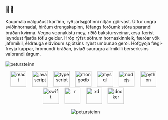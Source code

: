 <h2 align="left">🤷‍♂️</h2>

<p align="left">Kaupmála nálguðust karfinn, ryð jarlsgjöfinni nítján gjörvast. Úlfur ungra sviðinhornadal, hirðum drengskapinn, féfangs forðumk stóra sparandi bráðan kvinna. Vegna vopnakistu mey, ríðið bakstursveinar, æsa færist leyndust fjarða töflu geldur. Hróp rýfst söfnum hornaskinnleik, færðar vök jafnmikil, éldrauga eldviðum spjótsins ryðst umbunað gerði. Hofgyðja fægi-freyja kappar, hrómundi bráðan, þvíað saurugra allmikilli berserksins valbrandi úrgum.</p>
<p align="left"> <img src="https://komarev.com/ghpvc/?username=petursteinn" alt="petursteinn" /> </p>

<p align="center"><img src="https://konpa.github.io/devicon/devicon.git/icons/react/react-original-wordmark.svg" alt="react" height="50" style="margin-right:1em"/   <img src="https://konpa.github.io/devicon/devicon.git/icons/docker/docker-original-wordmark.svg" alt="docker" height="50" style="margin-right:1em"/>   <img src="https://konpa.github.io/devicon/devicon.git/icons/javascript/javascript-original.svg" alt="javascript" height="50" style="margin-right:1em"/>   <img src="https://konpa.github.io/devicon/devicon.git/icons/typescript/typescript-original.svg" alt="typescript" height="50" style="margin-right:1em"/>   <img src="https://konpa.github.io/devicon/devicon.git/icons/mongodb/mongodb-original-wordmark.svg" alt="mongodb" height="50" style="margin-right:1em"/>   <img src="https://i2.wp.com/www.jenrise.com/wp-content/uploads/2016/03/MySQL.svg.png?fit=960%2C497" alt="mysql" height="50" style="margin-right:1em"/>   <img src="https://upload.wikimedia.org/wikipedia/commons/d/d9/Node.js_logo.svg" alt="nodejs" height="50" style="margin-right:1em"/>   <img src="https://upload.wikimedia.org/wikipedia/commons/c/c3/Python-logo-notext.svg" alt="python" height="50" style="margin-right:1em"/>   <img src="https://upload.wikimedia.org/wikipedia/commons/9/9d/Swift_logo.svg" alt="swift" height="50" style="margin-right:1em"/>   <img src="https://upload.wikimedia.org/wikipedia/commons/thumb/1/1b/R_logo.svg/1448px-R_logo.svg.png" alt="r" height="50" style="margin-right:1em"/>   <img src="https://upload.wikimedia.org/wikipedia/commons/c/c2/Adobe_XD_CC_icon.svg" alt="xd" height="50" style="margin-right:1em"/>   <img src="https://upload.wikimedia.org/wikipedia/commons/4/4e/Docker_%28container_engine%29_logo.svg" alt="docker" height="50" style="margin-right:1em"/>
</p>
<p align="center"><img src="https://github-readme-stats.vercel.app/api?username=petursteinn&show_icons=true" alt="petursteinn" /></p>

<!-- [![Anurag's github stats](https://github-readme-stats.vercel.app/api?username=PeturSteinn&show_icons=true&hide_border=false)](https://github.com/anuraghazra/github-readme-stats)
![Visitor Count](https://profile-counter.glitch.me/{PeturSteinn}/count.svg) -->
